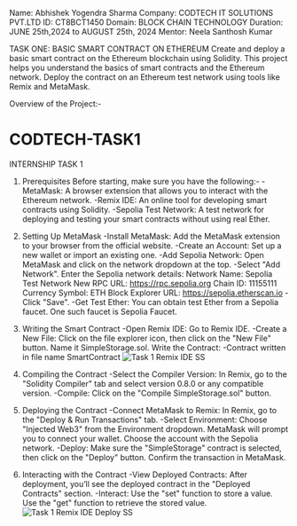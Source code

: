 Name:  Abhishek Yogendra Sharma
Company: CODTECH IT SOLUTIONS PVT.LTD
ID:  CT8BCT1450
Domain: BLOCK CHAIN TECHNOLOGY
Duration: JUNE 25th,2024 to AUGUST 25th, 2024
Mentor: Neela Santhosh Kumar

TASK ONE: BASIC SMART CONTRACT ON ETHEREUM
Create and deploy a basic smart contract on the Ethereum blockchain using
Solidity. This project helps you understand the basics of smart contracts and
the Ethereum network. Deploy the contract on an Ethereum test network using
tools like Remix and MetaMask.

Overview of the Project:-

# CODTECH-TASK1
INTERNSHIP TASK 1

1. Prerequisites
Before starting, make sure you have the following:-
-MetaMask: A browser extension that allows you to interact with the Ethereum network.
-Remix IDE: An online tool for developing smart contracts using Solidity.
-Sepolia Test Network: A test network for deploying and testing your smart contracts without using real Ether.

2. Setting Up MetaMask
-Install MetaMask: Add the MetaMask extension to your browser from the official website.
-Create an Account: Set up a new wallet or import an existing one.
-Add Sepolia Network:
Open MetaMask and click on the network dropdown at the top.
-Select "Add Network".
Enter the Sepolia network details:
Network Name: Sepolia Test Network
New RPC URL: https://rpc.sepolia.org
Chain ID: 11155111
Currency Symbol: ETH
Block Explorer URL: https://sepolia.etherscan.io
-Click "Save".
-Get Test Ether: You can obtain test Ether from a Sepolia faucet. One such faucet is Sepolia Faucet.

3. Writing the Smart Contract
-Open Remix IDE: Go to Remix IDE.
-Create a New File: Click on the file explorer icon, then click on the "New File" button. Name it SimpleStorage.sol.
Write the Contract:
-Contract written in file name SmartContract
![Task 1 Remix IDE SS](https://github.com/abhishek7796/CODTECH-TASK1/assets/120003948/19b918e4-7334-4499-b117-c4c2d9432991)

4. Compiling the Contract
-Select the Compiler Version: In Remix, go to the "Solidity Compiler" tab and select version 0.8.0 or any compatible version.
-Compile: Click on the "Compile SimpleStorage.sol" button.

5. Deploying the Contract
-Connect MetaMask to Remix: In Remix, go to the "Deploy & Run Transactions" tab.
-Select Environment: Choose "Injected Web3" from the Environment dropdown. MetaMask will prompt you to connect your wallet. Choose the account with the Sepolia network.
-Deploy: Make sure the "SimpleStorage" contract is selected, then click on the "Deploy" button. Confirm the transaction in MetaMask.

6. Interacting with the Contract
-View Deployed Contracts: After deployment, you’ll see the deployed contract in the "Deployed Contracts" section.
-Interact:
Use the "set" function to store a value.
Use the "get" function to retrieve the stored value.
![Task 1 Remix IDE Deploy SS ](https://github.com/abhishek7796/CODTECH-TASK1/assets/120003948/087906a2-476f-457f-82aa-3982a80d6b00)

